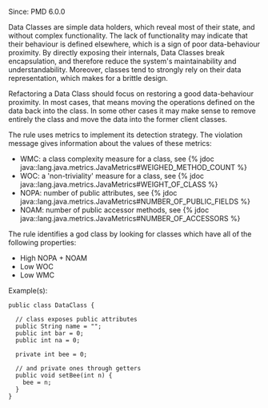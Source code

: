 Since: PMD 6.0.0

Data Classes are simple data holders, which reveal most of their state, and
without complex functionality. The lack of functionality may indicate that
their behaviour is defined elsewhere, which is a sign of poor data-behaviour
proximity. By directly exposing their internals, Data Classes break encapsulation,
and therefore reduce the system's maintainability and understandability. Moreover,
classes tend to strongly rely on their data representation, which makes for a brittle
design.

Refactoring a Data Class should focus on restoring a good data-behaviour proximity. In
most cases, that means moving the operations defined on the data back into the class.
In some other cases it may make sense to remove entirely the class and move the data
into the former client classes.

The rule uses metrics to implement its detection strategy. The violation message
gives information about the values of these metrics:
* WMC: a class complexity measure for a class, see {% jdoc java::lang.java.metrics.JavaMetrics#WEIGHED_METHOD_COUNT %}
* WOC: a 'non-triviality' measure for a class, see {% jdoc java::lang.java.metrics.JavaMetrics#WEIGHT_OF_CLASS %}
* NOPA: number of public attributes, see {% jdoc java::lang.java.metrics.JavaMetrics#NUMBER_OF_PUBLIC_FIELDS %}
* NOAM: number of public accessor methods, see {% jdoc java::lang.java.metrics.JavaMetrics#NUMBER_OF_ACCESSORS %}

The rule identifies a god class by looking for classes which have all of the following properties:
* High NOPA + NOAM
* Low WOC
* Low WMC

Example(s):
```
public class DataClass {

  // class exposes public attributes
  public String name = "";
  public int bar = 0;
  public int na = 0;

  private int bee = 0;

  // and private ones through getters
  public void setBee(int n) {
    bee = n;
  }
}
```
